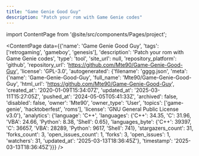 ```yaml
---
title: "Game Genie Good Guy"
description: "Patch your rom with Game Genie codes"
---
```

import ContentPage from '@site/src/components/Pages/project';

<ContentPage
    data={{'name': 'Game Genie Good Guy', 'tags': ['retrogaming', 'gameboy', 'genesis'], 'description': 'Patch your rom with Game Genie codes', 'type': 'tool', 'site_url': null, 'repository_platform': 'github', 'repository_url': 'https://github.com/Mte90/Game-Genie-Good-Guy', 'license': 'GPL-3.0', 'autogenerated': {'filename': 'gggg.json', 'meta': {'name': 'Game-Genie-Good-Guy', 'full_name': 'Mte90/Game-Genie-Good-Guy', 'html_url': 'https://github.com/Mte90/Game-Genie-Good-Guy', 'created_at': '2020-01-09T15:34:07Z', 'updated_at': '2025-03-11T15:27:05Z', 'pushed_at': '2024-05-05T05:41:33Z', 'archived': false, 'disabled': false, 'owner': 'Mte90', 'owner_type': 'User', 'topics': ['game-genie', 'hacktoberfest', 'roms'], 'license': 'GNU General Public License v3.0'}, 'analytics': {'language': 'C++', 'languages': {'C++': 34.35, 'C': 31.96, 'VBA': 24.66, 'Python': 8.38, 'Shell': 0.65}, 'languages_byte': {'C++': 39397, 'C': 36657, 'VBA': 28289, 'Python': 9617, 'Shell': 741}, 'stargazers_count': 31, 'forks_count': 3, 'open_issues_count': 1, 'forks': 3, 'open_issues': 1, 'watchers': 31, 'updated_at': '2025-03-13T18:36:45Z'}, 'timestamp': '2025-03-13T18:36:45Z'}}}
/>
